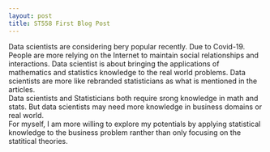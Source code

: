```yaml
---
layout: post
title: ST558 First Blog Post 
---
```

Data scientists are considering bery popular recently. Due to Covid-19. People are more relying on the Internet to maintain social relationships and interactions. Data scientist is about bringing the applications of mathematics and statistics knowledge to the real world problems. Data scientists are more like rebranded statisticians as what is mentioned in the articles.  
Data scientists and Statisticians both require srong knowledge in math and stats. But data scientists may need more knowledge in business domains or real world.  
For myself, I am more willing to explore my potentials by applying statistical knowledge to the business problem ranther than only focusing on the statitical theories.     
